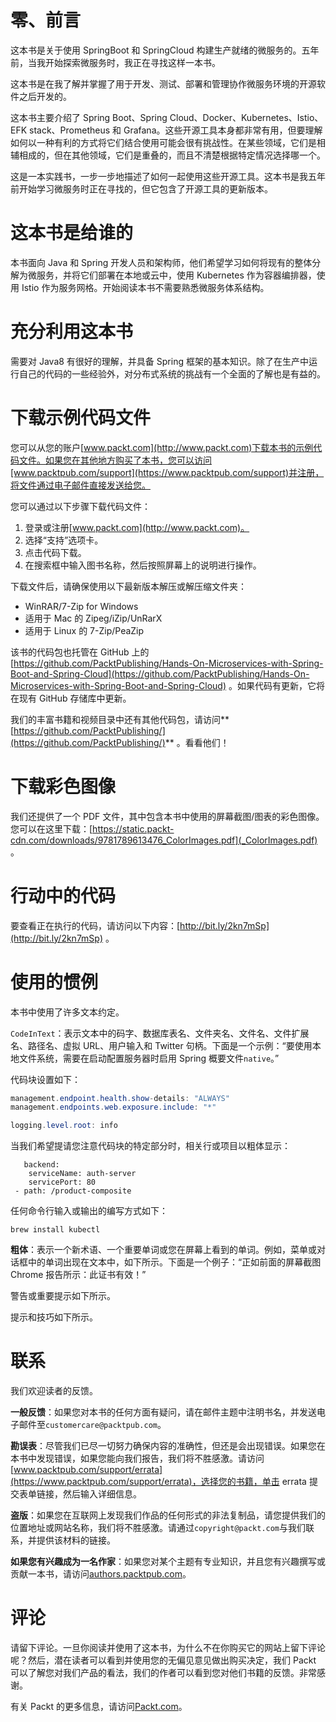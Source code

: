 # 零、前言

这本书是关于使用 SpringBoot 和 SpringCloud 构建生产就绪的微服务的。五年前，当我开始探索微服务时，我正在寻找这样一本书。

这本书是在我了解并掌握了用于开发、测试、部署和管理协作微服务环境的开源软件之后开发的。

这本书主要介绍了 Spring Boot、Spring Cloud、Docker、Kubernetes、Istio、EFK stack、Prometheus 和 Grafana。这些开源工具本身都非常有用，但要理解如何以一种有利的方式将它们结合使用可能会很有挑战性。在某些领域，它们是相辅相成的，但在其他领域，它们是重叠的，而且不清楚根据特定情况选择哪一个。

这是一本实践书，一步一步地描述了如何一起使用这些开源工具。这本书是我五年前开始学习微服务时正在寻找的，但它包含了开源工具的更新版本。

# 这本书是给谁的

本书面向 Java 和 Spring 开发人员和架构师，他们希望学习如何将现有的整体分解为微服务，并将它们部署在本地或云中，使用 Kubernetes 作为容器编排器，使用 Istio 作为服务网格。开始阅读本书不需要熟悉微服务体系结构。

# 充分利用这本书

需要对 Java8 有很好的理解，并具备 Spring 框架的基本知识。除了在生产中运行自己的代码的一些经验外，对分布式系统的挑战有一个全面的了解也是有益的。

# 下载示例代码文件

您可以从您的账户[www.packt.com](http://www.packt.com)下载本书的示例代码文件。如果您在其他地方购买了本书，您可以访问[www.packtpub.com/support](https://www.packtpub.com/support)并注册，将文件通过电子邮件直接发送给您。

您可以通过以下步骤下载代码文件：

1.  登录或注册[www.packt.com](http://www.packt.com)。
2.  选择“支持”选项卡。
3.  点击代码下载。
4.  在搜索框中输入图书名称，然后按照屏幕上的说明进行操作。

下载文件后，请确保使用以下最新版本解压或解压缩文件夹：

*   WinRAR/7-Zip for Windows
*   适用于 Mac 的 Zipeg/iZip/UnRarX
*   适用于 Linux 的 7-Zip/PeaZip

该书的代码包也托管在 GitHub 上的[https://github.com/PacktPublishing/Hands-On-Microservices-with-Spring-Boot-and-Spring-Cloud](https://github.com/PacktPublishing/Hands-On-Microservices-with-Spring-Boot-and-Spring-Cloud) 。如果代码有更新，它将在现有 GitHub 存储库中更新。

我们的丰富书籍和视频目录中还有其他代码包，请访问**[https://github.com/PacktPublishing/](https://github.com/PacktPublishing/)** 。看看他们！

# 下载彩色图像

我们还提供了一个 PDF 文件，其中包含本书中使用的屏幕截图/图表的彩色图像。您可以在这里下载：[https://static.packt-cdn.com/downloads/9781789613476_ColorImages.pdf](_ColorImages.pdf) 。

# 行动中的代码

要查看正在执行的代码，请访问以下内容：[http://bit.ly/2kn7mSp](http://bit.ly/2kn7mSp) 。

# 使用的惯例

本书中使用了许多文本约定。

`CodeInText`：表示文本中的码字、数据库表名、文件夹名、文件名、文件扩展名、路径名、虚拟 URL、用户输入和 Twitter 句柄。下面是一个示例：“要使用本地文件系统，需要在启动配置服务器时启用 Spring 概要文件`native`。”

代码块设置如下：

```java
management.endpoint.health.show-details: "ALWAYS"
management.endpoints.web.exposure.include: "*"

logging.level.root: info
```

当我们希望提请您注意代码块的特定部分时，相关行或项目以粗体显示：

```
   backend:
    serviceName: auth-server
    servicePort: 80
 - path: /product-composite
```

任何命令行输入或输出的编写方式如下：

```
brew install kubectl
```

**粗体**：表示一个新术语、一个重要单词或您在屏幕上看到的单词。例如，菜单或对话框中的单词出现在文本中，如下所示。下面是一个例子：“正如前面的屏幕截图 Chrome 报告所示：此证书有效！”

警告或重要提示如下所示。

提示和技巧如下所示。

# 联系

我们欢迎读者的反馈。

**一般反馈**：如果您对本书的任何方面有疑问，请在邮件主题中注明书名，并发送电子邮件至`customercare@packtpub.com`。

**勘误表**：尽管我们已尽一切努力确保内容的准确性，但还是会出现错误。如果您在本书中发现错误，如果您能向我们报告，我们将不胜感激。请访问[www.packtpub.com/support/errata](https://www.packtpub.com/support/errata)，选择您的书籍，单击 errata 提交表单链接，然后输入详细信息。

**盗版**：如果您在互联网上发现我们作品的任何形式的非法复制品，请您提供我们的位置地址或网站名称，我们将不胜感激。请通过`copyright@packt.com`与我们联系，并提供该材料的链接。

**如果您有兴趣成为一名作家**：如果您对某个主题有专业知识，并且您有兴趣撰写或贡献一本书，请访问[authors.packtpub.com](http://authors.packtpub.com/)。

# 评论

请留下评论。一旦你阅读并使用了这本书，为什么不在你购买它的网站上留下评论呢？然后，潜在读者可以看到并使用您的无偏见意见做出购买决定，我们 Packt 可以了解您对我们产品的看法，我们的作者可以看到您对他们书籍的反馈。非常感谢。

有关 Packt 的更多信息，请访问[Packt.com](http://www.packt.com/)。